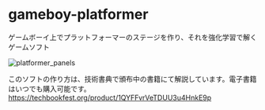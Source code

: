 # gameboy-platformer
ゲームボーイ上でプラットフォーマーのステージを作り、それを強化学習で解くゲームソフト

![platformer_panels](https://github.com/select766/gameboy-platformer/assets/17755961/b3c55f8f-deca-41ec-a83a-ecce75434d1d)

このソフトの作り方は、技術書典で頒布中の書籍にて解説しています。電子書籍はいつでも購入可能です。 https://techbookfest.org/product/1QYFFvrVeTDUU3u4HnkE9p
